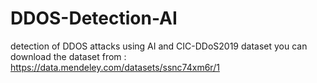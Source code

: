 # DDOS-Detection-AI
detection of DDOS attacks using AI and CIC-DDoS2019 dataset
 you can download the dataset from : https://data.mendeley.com/datasets/ssnc74xm6r/1
 
